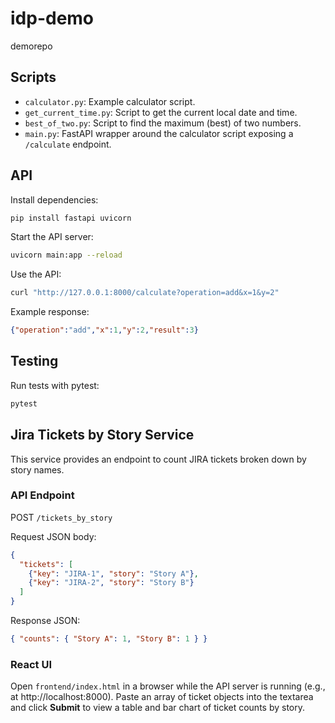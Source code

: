# idp-demo
demorepo

## Scripts

- `calculator.py`: Example calculator script.
- `get_current_time.py`: Script to get the current local date and time.
- `best_of_two.py`: Script to find the maximum (best) of two numbers.
- `main.py`: FastAPI wrapper around the calculator script exposing a `/calculate` endpoint.

## API

Install dependencies:

```bash
pip install fastapi uvicorn
```

Start the API server:

```bash
uvicorn main:app --reload
```

Use the API:

```bash
curl "http://127.0.0.1:8000/calculate?operation=add&x=1&y=2"
```

Example response:

```json
{"operation":"add","x":1,"y":2,"result":3}
```

## Testing

Run tests with pytest:

```bash
pytest
```

## Jira Tickets by Story Service

This service provides an endpoint to count JIRA tickets broken down by story names.

### API Endpoint

POST `/tickets_by_story`

Request JSON body:
```json
{
  "tickets": [
    {"key": "JIRA-1", "story": "Story A"},
    {"key": "JIRA-2", "story": "Story B"}
  ]
}
```

Response JSON:
```json
{ "counts": { "Story A": 1, "Story B": 1 } }
```

### React UI

Open `frontend/index.html` in a browser while the API server is running (e.g., at http://localhost:8000).
Paste an array of ticket objects into the textarea and click **Submit** to view a table and bar chart of ticket counts by story.
